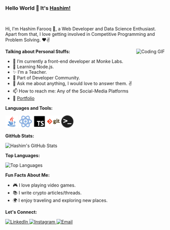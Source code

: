### Hello World 👋 It's [Hashim!](https://lucifersaab.github.io/portfolio2.0/)
<br/>

Hi, I'm Hashim Farooq 🙌, a Web Developer and Data Science Enthusiast. Apart from that, I love getting involved in Competitive Programming and Problem Solving. ❤✌

<img align="right" alt="Coding GIF" src="https://media.giphy.com/media/USV0ym3bVWQJJmNu3N/giphy.gif" />

**Talking about Personal Stuffs:**

- 🔭 I’m currently a front-end developer at Monke Labs.
- 🌱 Learning Node.js.
- ✨ I’m a Teacher.
- 👯 Part of Developer Community.
- 💬 Ask me about anything, I would love to answer them. ✌
- 📫 How to reach me: Any of the Social-Media Platforms
- 📝 [Portfolio](https://lucifersaab.github.io/portfolio2.0/)

**Languages and Tools:**

<code><img height="40" src="https://github.com/lucifersaab/lucifersaab/blob/images/icons8-java-48.png" alt="Java Logo"></code>
<code><img height="40" src="https://github.com/lucifersaab/lucifersaab/blob/images/icons8-react-30.png" alt="React Logo"></code>
<code><img height="40" src="https://github.com/lucifersaab/lucifersaab/blob/images/icons8-typescript-50.png" alt="TypeScript Logo"></code>
<code><img height="40" src="https://raw.githubusercontent.com/github/explore/80688e429a7d4ef2fca1e82350fe8e3517d3494d/topics/git/git.png" alt="Git Logo"></code>
<code><img height="40" src="https://raw.githubusercontent.com/github/explore/80688e429a7d4ef2fca1e82350fe8e3517d3494d/topics/terminal/terminal.png" alt="Terminal Logo"></code>

**GitHub Stats:**

<p >
  <img src="https://github-readme-stats.vercel.app/api?username=lucifersaab&show_icons=true&theme=radical" alt="Hashim's GitHub Stats"/>
</p>

**Top Languages:**

<p >
  <img src="https://github-readme-stats.vercel.app/api/top-langs/?username=lucifersaab&layout=compact&theme=radical" alt="Top Languages"/>
</p>

**Fun Facts About Me:**

- 🎮 I love playing video games.
- 📚 I write crypto articles/threads.
- 🌍 I enjoy traveling and exploring new places.

**Let's Connect:**

<p align="left">
  <a href="https://www.linkedin.com/in/ahmad-hashim-farooq-9a955120a/">
    <img src="https://img.shields.io/badge/LinkedIn-0077B5?style=for-the-badge&logo=linkedin&logoColor=white" alt="LinkedIn"/>
  </a>
  <a href="https://www.instagram.com/hashimf77/">
    <img src="https://img.shields.io/badge/Instagram-E4405F?style=for-the-badge&logo=instagram&logoColor=white" alt="Instagram"/>
  </a>
  <a href="mailto:hashimfarooq777@gmail.com">
    <img src="https://img.shields.io/badge/Email-D14836?style=for-the-badge&logo=gmail&logoColor=white" alt="Email"/>
  </a>
</p>
